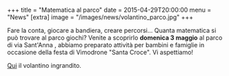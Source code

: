 +++
title = "Matematica al parco"
date = 2015-04-29T20:00:00
menu = "News"
[extra]
image = "/images/news/volantino_parco.jpg"
+++

Fare la conta, giocare a bandiera, creare percorsi... Quanta matematica si può trovare al parco giochi?
Venite a scoprirlo **domenica 3 maggio** al parco di via Sant'Anna , abbiamo preparato attività per bambini e famiglie
in occasione della festa di Vimodrone "Santa Croce". Vi aspettiamo!

[Qui][1] il volantino ingrandito.

[1]: /volantini/volantino_parco.jpg
